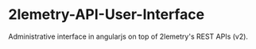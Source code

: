 2lemetry-API-User-Interface
===========================

Administrative interface in angularjs on top of 2lemetry's REST APIs (v2).

